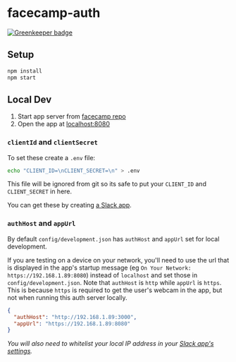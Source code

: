 # facecamp-auth

[![Greenkeeper badge](https://badges.greenkeeper.io/andyet/auth.face.camp.svg)](https://greenkeeper.io/)

## Setup

```sh
npm install
npm start
```

## Local Dev

1.  Start app server from [facecamp repo](https://github.com/andyet/face.camp)
2.  Open the app at [localhost:8080](https://localhost:8080)

### `clientId` and `clientSecret`

To set these create a `.env` file:

```sh
echo "CLIENT_ID=\nCLIENT_SECRET=\n" > .env
```

This file will be ignored from git so its safe to put your `CLIENT_ID` and `CLIENT_SECRET` in here.

You can get these by creating [a Slack app](https://api.slack.com/apps).

### `authHost` and `appUrl`

By default `config/development.json` has `authHost` and `appUrl` set for local development.

If you are testing on a device on your network, you'll need to use the url that is displayed in the app's startup message (eg `On Your Network: https://192.168.1.89:8080`) instead of `localhost` and set those in `config/development.json`. Note that `authHost` is `http` while `appUrl` is `https`. This is because `https` is required to get the user's webcam in the app, but not when running this auth server locally.

```json
{
  "authHost": "http://192.168.1.89:3000",
  "appUrl": "https://192.168.1.89:8080"
}
```

_You will also need to whitelist your local IP address in your [Slack app's settings](https://api.slack.com/apps)._
